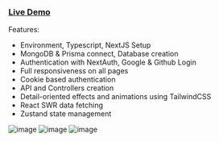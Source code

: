 
### [Live Demo](https://movie-watch-clone.vercel.app)

Features:
- Environment, Typescript, NextJS Setup
- MongoDB & Prisma connect, Database creation
- Authentication with NextAuth, Google & Github Login
- Full responsiveness on all pages
- Cookie based authentication
- API and Controllers creation
- Detail-oriented effects and animations using TailwindCSS
- React SWR data fetching
- Zustand state management


![image](https://github.com/izanamiah/netflix-clone/assets/10970657/d48817fc-0381-4260-98b6-d6d7713027d6)
![image](https://github.com/izanamiah/netflix-clone/assets/10970657/e5e89682-7320-437e-a9c0-a5db55de1137)
![image](https://github-production-user-asset-6210df.s3.amazonaws.com/10970657/251729661-cc06198f-61e2-4fde-a3e1-60bcac2df599.png)


